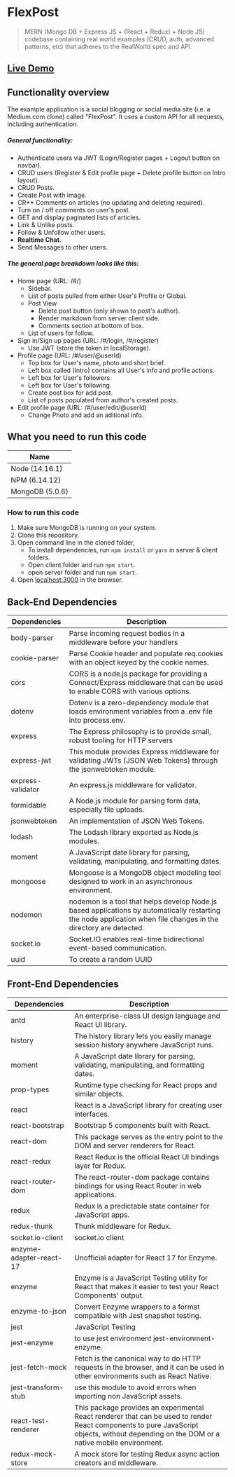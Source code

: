 # FlexPost

> MERN (Mongo DB + Express JS + (React + Redux) + Node JS) codebase containing real world examples (CRUD, auth, advanced patterns, etc) that adheres to the RealWorld spec and API.

## [Live Demo](https://flexpost.herokuapp.com/)

## Functionality overview
The example application is a social blogging or social media site (i.e. a Medium.com clone) called "FlexPost". It uses a custom API for all requests, including authentication.
##### General functionality:
- Authenticate users via JWT (Login/Register pages + Logout button on navbar).
- CRUD users (Register & Edit profile page + Delete profile button on Intro layout).
- CRUD Posts.
- Create Post with image.
- CR** Comments on articles (no updating and deleting required).
- Turn on / off comments on user's post.
- GET and display paginated lists of articles.
- Link & Unlike posts.
- Follow & Unfollow other users.
- **Realtime Chat**.
- Send Messages to other users.

##### The general page breakdown looks like this:
- Home page (URL: /#/)
    - Sidebar.
    - List of posts pulled from either User's Profile or Global.
    - Post View
        - Delete post button (only shown to post's author).
        - Render markdown from server client side.
        - Comments section at bottom of box.
    - List of users for follow.
- Sign in/Sign up pages (URL: /#/login, /#/register)
    - Use JWT (store the token in localStorage).
- Profile page (URL: /#/user/@userId)
    - Top box for User's name, photo and short brief.
    - Left box called (Intro) contains all User's info and profile actions.
    - Left box for User's followers.
    - Left box for User's following.
    - Create post box for add post.
    - List of posts populated from author's created posts.
- Edit profile page (URL: /#/user/edit/@userId)
    - Change Photo and add an aditional info.

## What you need to run this code

| Name |
| ------ |
| Node (14.16.1)
| NPM (6.14.12)
| MongoDB (5.0.6)

### How to run this code
1. Make sure MongoDB is running on your system.
2. Clone this repository.
3. Open command line in the cloned folder,
    - To install dependencies, run `npm install` or `yarn` in server & client folders.
    - Open client folder and run `npm start`.
    - open server folder and run `npm start`.
4. Open [localhost:3000](localhost:3000) in the browser.

## Back-End Dependencies
| Dependencies | Description |
| ------ | ------ |
| body-parser | Parse incoming request bodies in a middleware before your handlers |
| cookie-parser | Parse Cookie header and populate req.cookies with an object keyed by the cookie names. |
| cors | CORS is a node.js package for providing a Connect/Express middleware that can be used to enable CORS with various options. |
| dotenv | Dotenv is a zero-dependency module that loads environment variables from a .env file into process.env. |
| express | The Express philosophy is to provide small, robust tooling for HTTP servers |
| express-jwt | This module provides Express middleware for validating JWTs (JSON Web Tokens) through the jsonwebtoken module. |
| express-validator | An express.js middleware for validator. |
| formidable | A Node.js module for parsing form data, especially file uploads. |
| jsonwebtoken | An implementation of JSON Web Tokens. |
| lodash | The Lodash library exported as Node.js modules. |
| moment | A JavaScript date library for parsing, validating, manipulating, and formatting dates. |
| mongoose | Mongoose is a MongoDB object modeling tool designed to work in an asynchronous environment. |
| nodemon | nodemon is a tool that helps develop Node.js based applications by automatically restarting the node application when file changes in the directory are detected. |
| socket.io | Socket.IO enables real-time bidirectional event-based communication. |
| uuid | To create a random UUID |

## Front-End Dependencies
| Dependencies | Description |
| ------ | ------ |
| antd | An enterprise-class UI design language and React UI library. |
| history | The history library lets you easily manage session history anywhere JavaScript runs. |
| moment | A JavaScript date library for parsing, validating, manipulating, and formatting dates. |
| prop-types | Runtime type checking for React props and similar objects. |
| react | React is a JavaScript library for creating user interfaces. |
| react-bootstrap | Bootstrap 5 components built with React. |
| react-dom | This package serves as the entry point to the DOM and server renderers for React. |
| react-redux | React Redux is the official React UI bindings layer for Redux. |
| react-router-dom | The react-router-dom package contains bindings for using React Router in web applications. |
| redux | Redux is a predictable state container for JavaScript apps. |
| redux-thunk | Thunk middleware for Redux. |
| socket.io-client | socket.io client |
| enzyme-adapter-react-17 | Unofficial adapter for React 17 for Enzyme. |
| enzyme | Enzyme is a JavaScript Testing utility for React that makes it easier to test your React Components' output. |
| enzyme-to-json | Convert Enzyme wrappers to a format compatible with Jest snapshot testing. |
| jest | JavaScript Testing |
| jest-enzyme | to use jest environment jest-environment-enzyme. |
| jest-fetch-mock | Fetch is the canonical way to do HTTP requests in the browser, and it can be used in other environments such as React Native. |
| jest-transform-stub | use this module to avoid errors when importing non JavaScript assets. |
| react-test-renderer | This package provides an experimental React renderer that can be used to render React components to pure JavaScript objects, without depending on the DOM or a native mobile environment. |
| redux-mock-store | A mock store for testing Redux async action creators and middleware. |
